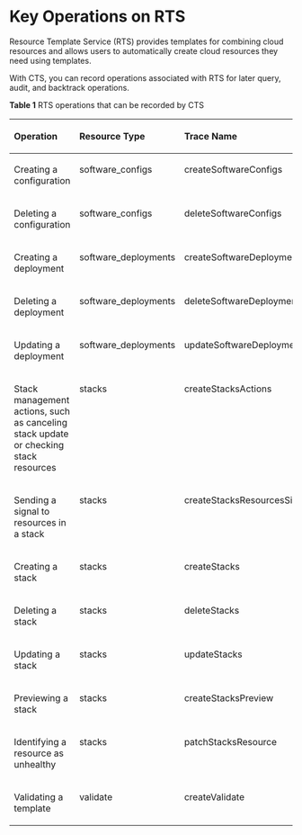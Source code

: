 # Key Operations on RTS<a name="en-us_topic_0100291676"></a>

Resource Template Service \(RTS\) provides templates for combining cloud resources and allows users to automatically create cloud resources they need using templates.

With CTS, you can record operations associated with RTS for later query, audit, and backtrack operations.

**Table  1**  RTS operations that can be recorded by CTS

<a name="table35840362173850"></a>
<table><thead align="left"><tr id="r4dd07d0416cb4eeb94f4d53a89bb7342"><th class="cellrowborder" valign="top" width="32.300000000000004%" id="mcps1.2.4.1.1"><p id="aa345862d2ff741b790d846cd54712c6d"><a name="aa345862d2ff741b790d846cd54712c6d"></a><a name="aa345862d2ff741b790d846cd54712c6d"></a><strong id="b842352706103557"><a name="b842352706103557"></a><a name="b842352706103557"></a>Operation</strong></p>
</th>
<th class="cellrowborder" valign="top" width="30.620000000000005%" id="mcps1.2.4.1.2"><p id="a1051aae3643747768d47b99f1af1215d"><a name="a1051aae3643747768d47b99f1af1215d"></a><a name="a1051aae3643747768d47b99f1af1215d"></a><strong id="b84235270610360"><a name="b84235270610360"></a><a name="b84235270610360"></a>Resource Type</strong></p>
</th>
<th class="cellrowborder" valign="top" width="37.08%" id="mcps1.2.4.1.3"><p id="a75b9cc3ae4c74aa992278c2aa62f78db"><a name="a75b9cc3ae4c74aa992278c2aa62f78db"></a><a name="a75b9cc3ae4c74aa992278c2aa62f78db"></a><strong id="b842352706182955"><a name="b842352706182955"></a><a name="b842352706182955"></a>Trace Name</strong></p>
</th>
</tr>
</thead>
<tbody><tr id="r2a4fe15e746140e0b6b9f669c2e7b078"><td class="cellrowborder" valign="top" width="32.300000000000004%" headers="mcps1.2.4.1.1 "><p id="en-us_topic_0100240417_p214355681600"><a name="en-us_topic_0100240417_p214355681600"></a><a name="en-us_topic_0100240417_p214355681600"></a>Creating a configuration</p>
</td>
<td class="cellrowborder" valign="top" width="30.620000000000005%" headers="mcps1.2.4.1.2 "><p id="a5ae1a98c31af4c73be8be5b2da1c8b89"><a name="a5ae1a98c31af4c73be8be5b2da1c8b89"></a><a name="a5ae1a98c31af4c73be8be5b2da1c8b89"></a>software_configs</p>
</td>
<td class="cellrowborder" valign="top" width="37.08%" headers="mcps1.2.4.1.3 "><p id="a78eada9384ea4bad9c7db9698f5dd690"><a name="a78eada9384ea4bad9c7db9698f5dd690"></a><a name="a78eada9384ea4bad9c7db9698f5dd690"></a>createSoftwareConfigs</p>
</td>
</tr>
<tr id="rd611ab99657a4190bd06db1d25d25ac0"><td class="cellrowborder" valign="top" width="32.300000000000004%" headers="mcps1.2.4.1.1 "><p id="en-us_topic_0100240417_p572731381600"><a name="en-us_topic_0100240417_p572731381600"></a><a name="en-us_topic_0100240417_p572731381600"></a>Deleting a configuration</p>
</td>
<td class="cellrowborder" valign="top" width="30.620000000000005%" headers="mcps1.2.4.1.2 "><p id="en-us_topic_0100240417_p700169116024"><a name="en-us_topic_0100240417_p700169116024"></a><a name="en-us_topic_0100240417_p700169116024"></a>software_configs</p>
</td>
<td class="cellrowborder" valign="top" width="37.08%" headers="mcps1.2.4.1.3 "><p id="adae3fc6dcdab41039d1d02182e73b94d"><a name="adae3fc6dcdab41039d1d02182e73b94d"></a><a name="adae3fc6dcdab41039d1d02182e73b94d"></a>deleteSoftwareConfigs</p>
</td>
</tr>
<tr id="r2a2c96aa5aaa4b029c90abcd2532564d"><td class="cellrowborder" valign="top" width="32.300000000000004%" headers="mcps1.2.4.1.1 "><p id="en-us_topic_0100240417_p104041951600"><a name="en-us_topic_0100240417_p104041951600"></a><a name="en-us_topic_0100240417_p104041951600"></a>Creating a deployment</p>
</td>
<td class="cellrowborder" valign="top" width="30.620000000000005%" headers="mcps1.2.4.1.2 "><p id="en-us_topic_0100240417_p395974816024"><a name="en-us_topic_0100240417_p395974816024"></a><a name="en-us_topic_0100240417_p395974816024"></a>software_deployments</p>
</td>
<td class="cellrowborder" valign="top" width="37.08%" headers="mcps1.2.4.1.3 "><p id="a12127bc472af446799c624b374508c92"><a name="a12127bc472af446799c624b374508c92"></a><a name="a12127bc472af446799c624b374508c92"></a>createSoftwareDeployments</p>
</td>
</tr>
<tr id="r93cd68bb7e544e28be9f3dac4e19843e"><td class="cellrowborder" valign="top" width="32.300000000000004%" headers="mcps1.2.4.1.1 "><p id="en-us_topic_0100240417_p13568311600"><a name="en-us_topic_0100240417_p13568311600"></a><a name="en-us_topic_0100240417_p13568311600"></a>Deleting a deployment</p>
</td>
<td class="cellrowborder" valign="top" width="30.620000000000005%" headers="mcps1.2.4.1.2 "><p id="en-us_topic_0100240417_p97548316024"><a name="en-us_topic_0100240417_p97548316024"></a><a name="en-us_topic_0100240417_p97548316024"></a>software_deployments</p>
</td>
<td class="cellrowborder" valign="top" width="37.08%" headers="mcps1.2.4.1.3 "><p id="a638bcf1d78794543a1c556470e5e3f56"><a name="a638bcf1d78794543a1c556470e5e3f56"></a><a name="a638bcf1d78794543a1c556470e5e3f56"></a>deleteSoftwareDeployments</p>
</td>
</tr>
<tr id="r306953837fc44e9b94161463a2ed506f"><td class="cellrowborder" valign="top" width="32.300000000000004%" headers="mcps1.2.4.1.1 "><p id="en-us_topic_0100240417_p496064101600"><a name="en-us_topic_0100240417_p496064101600"></a><a name="en-us_topic_0100240417_p496064101600"></a>Updating a deployment</p>
</td>
<td class="cellrowborder" valign="top" width="30.620000000000005%" headers="mcps1.2.4.1.2 "><p id="a883fcff9190e48489badf8774caee270"><a name="a883fcff9190e48489badf8774caee270"></a><a name="a883fcff9190e48489badf8774caee270"></a>software_deployments</p>
</td>
<td class="cellrowborder" valign="top" width="37.08%" headers="mcps1.2.4.1.3 "><p id="a3bc92d1ab37242c7847198caa039b8d3"><a name="a3bc92d1ab37242c7847198caa039b8d3"></a><a name="a3bc92d1ab37242c7847198caa039b8d3"></a>updateSoftwareDeployments</p>
</td>
</tr>
<tr id="rd3da1d3a3de748a3b846b52a9cb47648"><td class="cellrowborder" valign="top" width="32.300000000000004%" headers="mcps1.2.4.1.1 "><p id="en-us_topic_0100240417_p585045261600"><a name="en-us_topic_0100240417_p585045261600"></a><a name="en-us_topic_0100240417_p585045261600"></a>Stack management actions, such as canceling stack update or checking stack resources</p>
</td>
<td class="cellrowborder" valign="top" width="30.620000000000005%" headers="mcps1.2.4.1.2 "><p id="a35c507c7dc71437da50104fcb77066b8"><a name="a35c507c7dc71437da50104fcb77066b8"></a><a name="a35c507c7dc71437da50104fcb77066b8"></a>stacks</p>
</td>
<td class="cellrowborder" valign="top" width="37.08%" headers="mcps1.2.4.1.3 "><p id="en-us_topic_0100240417_p718318116041"><a name="en-us_topic_0100240417_p718318116041"></a><a name="en-us_topic_0100240417_p718318116041"></a>createStacksActions</p>
</td>
</tr>
<tr id="r50dcd1fb711b4bd2bb516c052af475ca"><td class="cellrowborder" valign="top" width="32.300000000000004%" headers="mcps1.2.4.1.1 "><p id="en-us_topic_0100240417_p356711341600"><a name="en-us_topic_0100240417_p356711341600"></a><a name="en-us_topic_0100240417_p356711341600"></a>Sending a signal to resources in a stack</p>
</td>
<td class="cellrowborder" valign="top" width="30.620000000000005%" headers="mcps1.2.4.1.2 "><p id="a0f0dd5bcad11406fa798025c8368691f"><a name="a0f0dd5bcad11406fa798025c8368691f"></a><a name="a0f0dd5bcad11406fa798025c8368691f"></a>stacks</p>
</td>
<td class="cellrowborder" valign="top" width="37.08%" headers="mcps1.2.4.1.3 "><p id="en-us_topic_0100240417_p204776316041"><a name="en-us_topic_0100240417_p204776316041"></a><a name="en-us_topic_0100240417_p204776316041"></a>createStacksResourcesSignal</p>
</td>
</tr>
<tr id="r9db0603c99b8445c9df9e88ea96a9dc4"><td class="cellrowborder" valign="top" width="32.300000000000004%" headers="mcps1.2.4.1.1 "><p id="en-us_topic_0100240417_p331265811600"><a name="en-us_topic_0100240417_p331265811600"></a><a name="en-us_topic_0100240417_p331265811600"></a>Creating a stack</p>
</td>
<td class="cellrowborder" valign="top" width="30.620000000000005%" headers="mcps1.2.4.1.2 "><p id="a7653fa1fc28d42a5a33847bf99dfa478"><a name="a7653fa1fc28d42a5a33847bf99dfa478"></a><a name="a7653fa1fc28d42a5a33847bf99dfa478"></a>stacks</p>
</td>
<td class="cellrowborder" valign="top" width="37.08%" headers="mcps1.2.4.1.3 "><p id="afbe07a57bbe04e0f89623445eb66302e"><a name="afbe07a57bbe04e0f89623445eb66302e"></a><a name="afbe07a57bbe04e0f89623445eb66302e"></a>createStacks</p>
</td>
</tr>
<tr id="re6004ca51eb74a54bbac05f5a331eca7"><td class="cellrowborder" valign="top" width="32.300000000000004%" headers="mcps1.2.4.1.1 "><p id="en-us_topic_0100240417_p571956701600"><a name="en-us_topic_0100240417_p571956701600"></a><a name="en-us_topic_0100240417_p571956701600"></a>Deleting a stack</p>
</td>
<td class="cellrowborder" valign="top" width="30.620000000000005%" headers="mcps1.2.4.1.2 "><p id="ab4eca0bbf70b465b9e06006396905a32"><a name="ab4eca0bbf70b465b9e06006396905a32"></a><a name="ab4eca0bbf70b465b9e06006396905a32"></a>stacks</p>
</td>
<td class="cellrowborder" valign="top" width="37.08%" headers="mcps1.2.4.1.3 "><p id="a7afc6f39fd8f4e80a052ee9966bdc766"><a name="a7afc6f39fd8f4e80a052ee9966bdc766"></a><a name="a7afc6f39fd8f4e80a052ee9966bdc766"></a>deleteStacks</p>
</td>
</tr>
<tr id="r7f65f468b76b49f0a1b725d2534f91bf"><td class="cellrowborder" valign="top" width="32.300000000000004%" headers="mcps1.2.4.1.1 "><p id="en-us_topic_0100240417_p210393081600"><a name="en-us_topic_0100240417_p210393081600"></a><a name="en-us_topic_0100240417_p210393081600"></a>Updating a stack</p>
</td>
<td class="cellrowborder" valign="top" width="30.620000000000005%" headers="mcps1.2.4.1.2 "><p id="a749af696045346849688bd8e6374e5e1"><a name="a749af696045346849688bd8e6374e5e1"></a><a name="a749af696045346849688bd8e6374e5e1"></a>stacks</p>
</td>
<td class="cellrowborder" valign="top" width="37.08%" headers="mcps1.2.4.1.3 "><p id="a779638b39d4e45909c159954af137bca"><a name="a779638b39d4e45909c159954af137bca"></a><a name="a779638b39d4e45909c159954af137bca"></a>updateStacks</p>
</td>
</tr>
<tr id="rf883682be37d47258c9b398749baec8a"><td class="cellrowborder" valign="top" width="32.300000000000004%" headers="mcps1.2.4.1.1 "><p id="en-us_topic_0100240417_p368351791600"><a name="en-us_topic_0100240417_p368351791600"></a><a name="en-us_topic_0100240417_p368351791600"></a>Previewing a stack</p>
</td>
<td class="cellrowborder" valign="top" width="30.620000000000005%" headers="mcps1.2.4.1.2 "><p id="af133cc56d41f4fe5810147d4c3726ced"><a name="af133cc56d41f4fe5810147d4c3726ced"></a><a name="af133cc56d41f4fe5810147d4c3726ced"></a>stacks</p>
</td>
<td class="cellrowborder" valign="top" width="37.08%" headers="mcps1.2.4.1.3 "><p id="a1e16b0e0080645db85314f4d48cdd8b7"><a name="a1e16b0e0080645db85314f4d48cdd8b7"></a><a name="a1e16b0e0080645db85314f4d48cdd8b7"></a>createStacksPreview</p>
</td>
</tr>
<tr id="rb0ecf5a503d347adaecc863ad016f2df"><td class="cellrowborder" valign="top" width="32.300000000000004%" headers="mcps1.2.4.1.1 "><p id="a24b4229cd6924fbba7bf5d6be792ce3b"><a name="a24b4229cd6924fbba7bf5d6be792ce3b"></a><a name="a24b4229cd6924fbba7bf5d6be792ce3b"></a>Identifying a resource as unhealthy</p>
</td>
<td class="cellrowborder" valign="top" width="30.620000000000005%" headers="mcps1.2.4.1.2 "><p id="acba2f8edb4b6479da4b3f56b54c3e97b"><a name="acba2f8edb4b6479da4b3f56b54c3e97b"></a><a name="acba2f8edb4b6479da4b3f56b54c3e97b"></a>stacks</p>
</td>
<td class="cellrowborder" valign="top" width="37.08%" headers="mcps1.2.4.1.3 "><p id="a013fb84276da47298030f3e08799e8b4"><a name="a013fb84276da47298030f3e08799e8b4"></a><a name="a013fb84276da47298030f3e08799e8b4"></a>patchStacksResource</p>
</td>
</tr>
<tr id="raa2763cdcac94d2681ac8c5e41f2d012"><td class="cellrowborder" valign="top" width="32.300000000000004%" headers="mcps1.2.4.1.1 "><p id="en-us_topic_0100240417_p17840841600"><a name="en-us_topic_0100240417_p17840841600"></a><a name="en-us_topic_0100240417_p17840841600"></a>Validating a template</p>
</td>
<td class="cellrowborder" valign="top" width="30.620000000000005%" headers="mcps1.2.4.1.2 "><p id="en-us_topic_0100240417_p527223316024"><a name="en-us_topic_0100240417_p527223316024"></a><a name="en-us_topic_0100240417_p527223316024"></a>validate</p>
</td>
<td class="cellrowborder" valign="top" width="37.08%" headers="mcps1.2.4.1.3 "><p id="af5b90282fd7b4496aef06a7ede53a2e0"><a name="af5b90282fd7b4496aef06a7ede53a2e0"></a><a name="af5b90282fd7b4496aef06a7ede53a2e0"></a>createValidate</p>
</td>
</tr>
</tbody>
</table>

